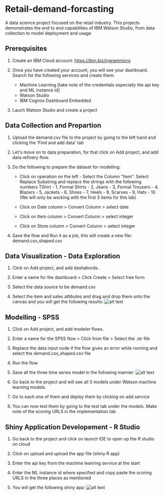 # Retail-demand-forcasting
A data science project focused on the retail industry. This projects demonstrates the end to end capabilities of IBM Watson Studio, from data collection to model deployment and usage 

## Prerequisites 

1. Create an IBM Cloud account: https://ibm.biz/ingrammicro

2. Once you have created your account, you will see your dashboard. Search for the following services and create them: 
   * Machine Learning [take note of the credentials especially the api key and ML instance id]
   * Watson Studio 
   * IBM Cognos Dashboard Embedded  

3. Lauch Watson Studio and create a project
  
  
## Data Collection and Prepartion  

1. Upload the demand.csv file to the project by going to the left hand and clicking the 'Find and add data' tab 

2. Let's move on to data preparation, for that click on Add project, and add data refinery flow. 

3. Do the following to prepare the dataset for modelling: 
   * Click on operation on the left - Select the Column "Item". Select Replace Substring and replace the strings with the following numbers TShirt - 1, Formal Shirts - 2, Jeans - 3, Formal Trousers - 4, Blazers - 5, Jackets - 6, Shoes - 7, Heels - 8, Scarves - 9, Hats - 10 (We will only be working with the first 3 items for this lab) 
   
   * Click on Date column > Convert Column > select date
   * Click on Item column  > Convert Column > select integer 
   * Click on Store column  > Convert Column > select integer 

4. Save the flow and Run it as a job, this will create a new file: demand.csv_shaped.csv 


## Data Visualization - Data Exploration 

1. Click on Add project, and add dashabords. 

2. Enter a name for the dashboard > Click Create > Select free form 

3. Select the data source to be demand.csv 

4. Select the item and sales attibutes and drag and drop them onto the canvas and you will get the following results: 
![alt text](https://github.com/anchalbhalla/Retail-demand-forcasting/tree/master/images/dashboard.png)


## Modelling - SPSS 

1. Click on Add project, and add modeler flows. 

2. Enter a name for the SPSS flow > Click from file > Select the .str file 

3. Replace the data input node if the flow gives an error while running and select the demand.csv_shaped.csv file

4. Run the flow 

5. Save all the three time series model in the following manner: 
![alt text](https://github.com/anchalbhalla/Retail-demand-forcasting/tree/master/images/saving-time-series.png)
6. Go back to the project and will see all 3 models under Watson machine learning models. 

7. Go to each one of them and deploy them by clicking on add service 

8. You can now test them by going to the test tab under the models. Make note of the scoring URLS in the implementation tab


## Shiny Application Developement - R Studio 

1. Go back to the project and click on launch IDE to open up the R studio on cloud 

2. Click on upload and upload the app file (shiny R app) 

3. Enter the api key from the machine leanring service at the start

4. Enter the ML instance id where specified and copy paste the scoring URLS in the three places as mentioned 

5. You will get the following shiny app:
![alt text](https://github.com/anchalbhalla/Retail-demand-forcasting/tree/master/images/app.png)

